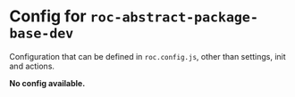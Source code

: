 # Config for `roc-abstract-package-base-dev`

Configuration that can be defined in `roc.config.js`, other than settings, init and actions.

__No config available.__